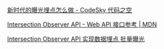 [新时代的曝光埋点怎么做 - CodeSky 代码之空](https://www.codesky.me/archives/intersection-expose-design.wind)

[Intersection Observer API - Web API 接口参考 | MDN](https://developer.mozilla.org/zh-CN/docs/Web/API/Intersection_Observer_API)

[Intersection Observer API 实现数据埋点 批量曝光](https://www.shouxicto.com/article/1404.html)
